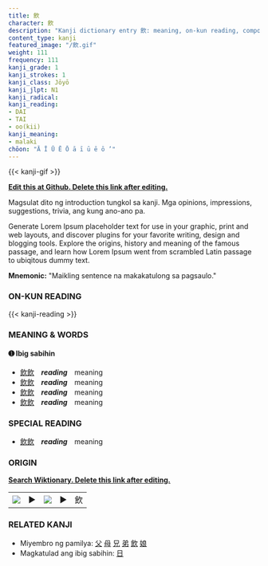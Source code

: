 ```yaml
---
title: 飲
character: 飲
description: "Kanji dictionary entry 飲: meaning, on-kun reading, compounds, origin, related kanji"
content_type: kanji
featured_image: "/飲.gif"
weight: 111
frequency: 111
kanji_grade: 1
kanji_strokes: 1
kanji_class: Jōyō
kanji_jlpt: N1
kanji_radical: 
kanji_reading: 
- DAI
- TAI
- oo(kii)
kanji_meaning:
- malaki
chōon: "Ā Ī Ū Ē Ō ā ī ū ē ō ’"
---
```

[//]: # (Don't edit the line below. Kanji animated GIF code is automatically generated.)
{{< kanji-gif >}}

[//]: # (Edit below this line.)

**[Edit this at Github. Delete this link after editing.](https://github.com/tim0g/tim/tree/main/content/kanji/飲/index.md)**

Magsulat dito ng introduction tungkol sa kanji. Mga opinions, impressions, suggestions, trivia, ang kung ano-ano pa.

Generate Lorem Ipsum placeholder text for use in your graphic, print and web layouts, and discover plugins for your favorite writing, design and blogging tools. Explore the origins, history and meaning of the famous passage, and learn how Lorem Ipsum went from scrambled Latin passage to ubiqitous dummy text.
 
**Mnemonic:** "Maikling sentence na makakatulong sa pagsaulo."

### ON-KUN READING

[//]: # (Don't edit the line below. ON-KUN READING code is automatically generated.)
{{< kanji-reading >}}

### MEANING & WORDS

#### ➊ **Ibig sabihin**
  - [飲](../飲)[飲](../飲)　***reading***　meaning
  - [飲](../飲)[飲](../飲)　***reading***　meaning
  - [飲](../飲)[飲](../飲)　***reading***　meaning
  - [飲](../飲)[飲](../飲)　***reading***　meaning

### SPECIAL READING
  - [飲](../飲)[飲](../飲)　***reading***　meaning

### ORIGIN

**[Search Wiktionary. Delete this link after editing.](https://wiktionary.org/wiki/飲)**
<table class="kanji-table"><tr><td>
<img src="60px-飲-bronze.svg.png">
</td><td>▶</td><td>
<img src="60px-飲-oracle.svg.png">
</td><td>▶</td>
<td class="kanji-origin">飲</td>
</tr></table>

### RELATED KANJI
- Miyembro ng pamilya: [父](../父) [母](../母) [兄](../兄) [弟](../弟) [飲](../飲) [娘](../娘)
- Magkatulad ang ibig sabihin: [日](../日)
